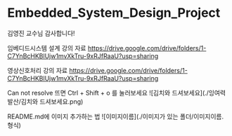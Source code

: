 # Embedded_System_Design_Project
김영진 교수님 감사합니다!

임베디드시스템 설계 강의 자료
https://drive.google.com/drive/folders/1-C7YnBcHKBlUjw1mvXkTru-9xRJfRaaU?usp=sharing

영상신호처리 강의 자료
https://drive.google.com/drive/folders/1-C7YnBcHKBlUjw1mvXkTru-9xRJfRaaU?usp=sharing

Can not resolve 뜨면 Ctrl + Shift + o 를 눌러보세요
![김치와 드셔보세요](./잉여력 발산/김치와 드셔보세요.png)

README.md에 이미지 추가하는 법
![이미지이름](./이미지가 있는 폴더/이미지이름.형식)
